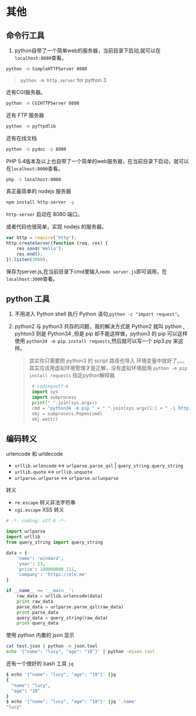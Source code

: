 # 其他

## 命令行工具

1. python自带了一个简单web的服务器，当前目录下启动,就可以在`localhost:8080`查看。

```bash
python -m SimpleHTTPServer 8080
```

> `python -m http.server` for python 3

还有CGI服务器。

```bash
python -m CGIHTTPServer 8080
```

还有 FTP 服务器

```bash
python -m pyftpdlib
```

还有在线文档

```bash
python -m pydoc -p 8000
```

PHP 5.4版本及以上也自带了一个简单的web服务器，在当前目录下启动，就可以在`localhost:8000`查看。

```bash
php -S localhost:8000
```

真正最简单的 nodejs 服务器

```bash
npm install http-server -g
```

`http-server` 启动在 8080 端口。

或者代码也很简单，实现 nodejs 的服务器。

```javascript
var http = require('http');
http.createServer(function (req, res) {
    res.send('Hello');
    res.end();
}).listen(3000);
```

保存为server.js,在当前目录下cmd里输入`node server.js`即可调用，在`localhost:3000`查看。

## python 工具

1. 不用进入 Python shell 执行 Python 语句,`python -c "import request"`。
2. python2 与 python3 共存的问题，我的解决方式是 Python2 就叫 python , pyhton3 则是 Python34 ,但是 pip 却不能这样做，python3 的 pip 可以这样使用 `python34 -m pip install requests`,然后就可以写一个 pip3.py 来这样。

   > 其实你只需要把 python3 的 script 路径也导入 环境变量中就好了。。。  
   > 其实应该用虚拟环境管理才是正解，没有虚拟环境就用 `python -m pip install requests` 指定python解释器
   >
   > ```python
   >  # coding=utf-8
   >  import sys
   >  import subprocess
   >  print(" ".join(sys.argv))
   >  cmd = "python34 -m pip " + " ".join(sys.argv[1:] + " -i http://pypi.douban.com/simple --trusted-host pypi.douban.com")
   >  obj = subprocess.Popen(cmd)
   >  obj.wait()
   > ```

## 编码转义

urlencode 和 urldecode

- `urllib.urlencode` <-> `urlparse.parse_qsl` | `query_string.query_string`
- `urllib.quote` <-> `urllib.unquote`
- `urlparse.urlparse` <-> `urlparse.urlunparse`

转义

* `re.escape` 转义非法字符串
* `cgi.escape` XSS 转义

```python
# -*- coding: utf-8 -*-

import urlparse
import urllib
from query_string import query_string

data = {
    'name': 'windard',
    'year': 23,
    'price': 100000000.111,
    'company': 'https://ele.me'
}

if __name__ == '__main__':
    raw_data = urllib.urlencode(data)
    print raw_data
    parse_data = urlparse.parse_qsl(raw_data)
    print parse_data
    query_data = query_string(raw_data)
    print query_data
```

使用 python 内置的 json 显示

```bash
cat test.json | python -m json.tool
echo '{"name": "lucy", "age": "18"}' | python -mjson.tool
```

还有一个很好的 bash 工具 `jq`

```bash
$ echo '{"name": "lucy", "age": "18"}' |jq
{
  "name": "lucy",
  "age": "18"
}
$ echo '{"name": "lucy", "age": "18"}' |jq '.name'
"lucy"
```
